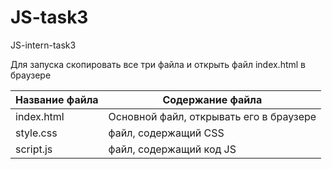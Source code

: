 # JS-task3
JS-intern-task3

Для запуска скопировать все три файла и открыть файл index.html в браузере

Название файла  | Содержание файла
----------------|----------------------
index.html      | Основной файл, открывать его в браузере
style.css       | файл, содержащий CSS
script.js       | файл, содержащий код JS
